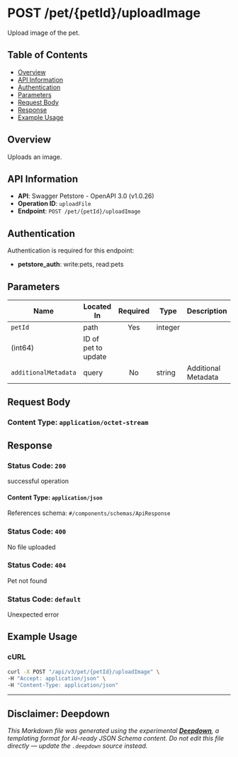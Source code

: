 # POST /pet/{petId}/uploadImage

Upload image of the pet.

## Table of Contents

- [Overview](#overview)
- [API Information](#api-information)
- [Authentication](#authentication)
- [Parameters](#parameters)
- [Request Body](#request-body)
- [Response](#response)
- [Example Usage](#example-usage)

## Overview

Uploads an image.

## API Information

- **API**: Swagger Petstore - OpenAPI 3.0 (v1.0.26)
- **Operation ID**: `uploadFile`
- **Endpoint**: `POST /pet/{petId}/uploadImage`

## Authentication

Authentication is required for this endpoint:

- **petstore_auth**: write:pets, read:pets

## Parameters

| Name | Located In | Required | Type | Description |
|------|------------|:--------:|------|-------------|
| `petId` | path | Yes | integer
(int64) | ID of pet to update |
| `additionalMetadata` | query | No | string | Additional Metadata |

## Request Body



### Content Type: `application/octet-stream`

## Response

### Status Code: `200`

successful operation

#### Content Type: `application/json`

References schema: `#/components/schemas/ApiResponse`
### Status Code: `400`

No file uploaded

### Status Code: `404`

Pet not found

### Status Code: `default`

Unexpected error


## Example Usage

### cURL

```bash
curl -X POST "/api/v3/pet/{petId}/uploadImage" \
-H "Accept: application/json" \
-H "Content-Type: application/json"
```

---

## Disclaimer: Deepdown

_This Markdown file was generated using the experimental [**Deepdown**](https://github.com/deepgram/deepdown), a
templating format for AI-ready JSON Schema content._
_Do not edit this file directly — update the `.deepdown` source instead._